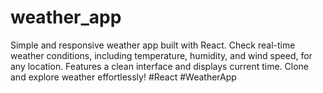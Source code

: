 # weather_app
Simple and responsive weather app built with React. Check real-time weather conditions, including temperature, humidity, and wind speed, for any location. Features a clean interface and displays current time. Clone and explore weather effortlessly! #React #WeatherApp
